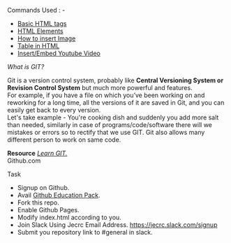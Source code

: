 Commands Used : -

 - [Basic  HTML tags](https://www.tutorialspoint.com/html/html_basic_tags.htm) 
 - [HTML Elements](https://www.tutorialspoint.com/html/html_elements.htm) 
 - [How to insert Image](http://www.w3schools.com/tags/tag_img.asp)
 - [Table in HTML](http://www.w3schools.com/tags/tag_table.asp)
 - [Insert/Embed Youtube Video](http://www.w3schools.com/html/html_youtube.asp)

*What is GIT?*

Git is a version control system, probably like **Central Versioning System or Revision Control System** but much more powerful and features.<br>
For example, if you have a file on which you’ve been working on and reworking for a long time, all the versions of it are saved in Git, and you can easily get back to every version. <br>
Let's take example - You're cooking dish and suddenly you add more salt than needed, similarly in case of programs/code/software there will we mistakes or errors so to rectify that we use GIT. Git also allows many different person to work on same code.

**Resource** 
[*Learn GIT.*](https://www.codecademy.com/learn/learn-git)<br>
Github.com

Task

 - Signup on Github.
 - Avail [Github Education Pack](http://education.github.com/).
 - Fork this repo.
 - Enable Github Pages.
 - Modify index.html according to you.
 - Join Slack Using Jecrc Email Address. https://jecrc.slack.com/signup
 - Submit you repository link to #general in slack.
